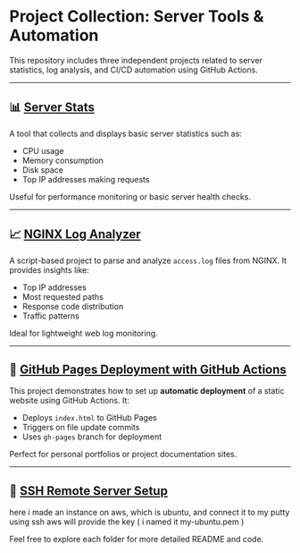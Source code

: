 # Project Collection: Server Tools & Automation

This repository includes three independent projects related to server statistics, log analysis, and CI/CD automation using GitHub Actions.

---

## 📊 [Server Stats](https://roadmap.sh/projects/server-stats)

A tool that collects and displays basic server statistics such as:

- CPU usage
- Memory consumption
- Disk space
- Top IP addresses making requests

Useful for performance monitoring or basic server health checks.

---

## 📈 [NGINX Log Analyzer](https://roadmap.sh/projects/nginx-log-analyser)

A script-based project to parse and analyze `access.log` files from NGINX. It provides insights like:

- Top IP addresses
- Most requested paths
- Response code distribution
- Traffic patterns

Ideal for lightweight web log monitoring.

---

## 🚀 [GitHub Pages Deployment with GitHub Actions](https://roadmap.sh/projects/github-actions-deployment-workflow)

This project demonstrates how to set up **automatic deployment** of a static website using GitHub Actions. It:

- Deploys `index.html` to GitHub Pages
- Triggers on file update commits
- Uses `gh-pages` branch for deployment

Perfect for personal portfolios or project documentation sites.

---

## 🚀 [SSH Remote Server Setup](https://roadmap.sh/projects/ssh-remote-server-setup)
here i made an instance on aws, which is ubuntu, and connect it to my putty using ssh
aws will provide the key ( i named it my-ubuntu.pem )

Feel free to explore each folder for more detailed README and code.
